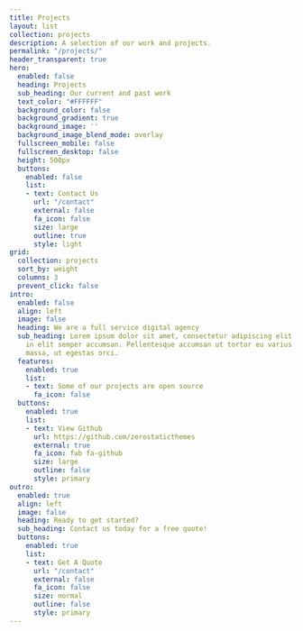 ```yaml
---
title: Projects
layout: list
collection: projects
description: A selection of our work and projects.
permalink: "/projects/"
header_transparent: true
hero:
  enabled: false
  heading: Projects
  sub_heading: Our current and past work
  text_color: "#FFFFFF"
  background_color: false
  background_gradient: true
  background_image: ''
  background_image_blend_mode: overlay
  fullscreen_mobile: false
  fullscreen_desktop: false
  height: 500px
  buttons:
    enabled: false
    list:
    - text: Contact Us
      url: "/contact"
      external: false
      fa_icon: false
      size: large
      outline: true
      style: light
grid:
  collection: projects
  sort_by: weight
  columns: 3
  prevent_click: false
intro:
  enabled: false
  align: left
  image: false
  heading: We are a full service digital agency
  sub_heading: Lorem ipsum dolor sit amet, consectetur adipiscing elit. Ut eget sapien
    in elit semper accumsan. Pellentesque accumsan ut tortor eu varius. Sed id tincidunt
    massa, ut egestas orci.
  features:
    enabled: true
    list:
    - text: Some of our projects are open source
      fa_icon: false
  buttons:
    enabled: true
    list:
    - text: View Github
      url: https://github.com/zerostaticthemes
      external: true
      fa_icon: fab fa-github
      size: large
      outline: false
      style: primary
outro:
  enabled: true
  align: left
  image: false
  heading: Ready to get started?
  sub_heading: Contact us today for a free quote!
  buttons:
    enabled: true
    list:
    - text: Get A Quote
      url: "/contact"
      external: false
      fa_icon: false
      size: normal
      outline: false
      style: primary
---
```


